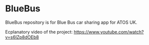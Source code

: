# BlueBus
BlueBus repository is for Blue Bus car sharing app for ATOS UK.

Ecplanatory video of the project:
https://www.youtube.com/watch?v=s6IZp8dOEb8
